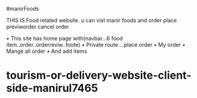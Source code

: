 #manirFoods


THIS IS Food related website. u can vist manir foods and 
order place previworder cancel order
        

•	This site has home page with(navbar…6 food item..order..orderreviw..foote)
•	Private route …place order
•	My order
•	Mange all order
•	And add items
# tourism-or-delivery-website-client-side-manirul7465
